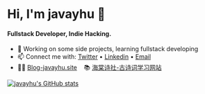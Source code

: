 
# Hi, I'm javayhu 👋

#### Fullstack Developer, Indie Hacking.

- 🚀 Working on some side projects, learning fullstack developing
- 📫 Connect me with: [Twitter](https://twitter.com/javayhu) • [Linkedin](https://www.linkedin.com/in/javayhu) • [Email](mailto:javayhu@gmail.com)
- 👨‍💻 [Blog-javayhu.site](https://javayhu.site)  &nbsp;&nbsp; 📚 [海棠诗社-古诗词学习网站](https://haitang.app)

[![javayhu's GitHub stats](https://github-readme-stats.vercel.app/api?username=javayhu)](https://github.com/anuraghazra/github-readme-stats)

